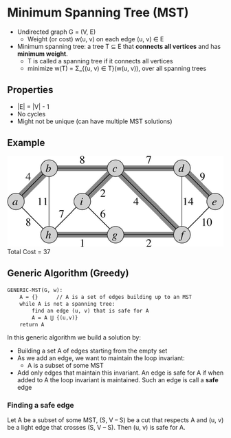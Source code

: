 Minimum Spanning Tree (MST)
=====================
* Undirected graph G = (V, E)
    * Weight (or cost) w(u, v) on each edge (u, v) ∈ E
* Minimum spanning tree: a tree T ⊆ E that **connects all vertices** and has **minimum weight**.
    * T is called a spanning tree if it connects all vertices
    * minimize w(T) = Σ_{(u, v) ∈ T}(w(u, v)), over all spanning trees


## Properties
* |E| = |V| - 1
* No cycles
* Might not be unique (can have multiple MST solutions)

## Example
![img](./img/mst-example-1.jpg)
Total Cost = 37

## Generic Algorithm (Greedy)
```
GENERIC-MST(G, w):
    A = {}      // A is a set of edges building up to an MST
    while A is not a spanning tree:
        find an edge (u, v) that is safe for A
        A = A ⋃ {(u,v)}
    return A
```

In this generic algorithm we build a solution by:
* Building a set A of edges starting from the empty set
* As we add an edge, we want to maintain the loop invariant:
    * A is a subset of some MST
* Add only edges that maintain this invariant. An edge is safe for A if when added to A the loop invariant is maintained. Such an edge is call a **safe** edge

### Finding a safe edge
Let A be a subset of some MST, (S, V – S) be a cut that respects A and (u, v) be a light edge that crosses (S, V – S). Then (u, v) is safe for A.
